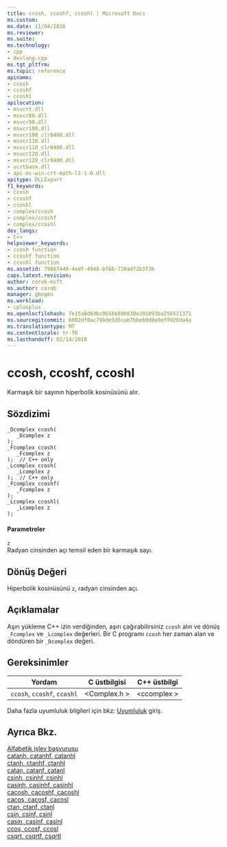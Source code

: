 ```yaml
---
title: ccosh, ccoshf, ccoshl | Microsoft Docs
ms.custom: 
ms.date: 11/04/2016
ms.reviewer: 
ms.suite: 
ms.technology:
- cpp
- devlang-cpp
ms.tgt_pltfrm: 
ms.topic: reference
apiname:
- ccosh
- ccoshf
- ccoshl
apilocation:
- msvcrt.dll
- msvcr80.dll
- msvcr90.dll
- msvcr100.dll
- msvcr100_clr0400.dll
- msvcr110.dll
- msvcr110_clr0400.dll
- msvcr120.dll
- msvcr120_clr0400.dll
- ucrtbase.dll
- api-ms-win-crt-math-l1-1-0.dll
apitype: DLLExport
f1_keywords:
- ccosh
- ccoshf
- ccoshl
- complex/ccosh
- complex/ccoshf
- complex/ccoshl
dev_langs:
- C++
helpviewer_keywords:
- ccosh function
- ccoshf function
- ccoshl function
ms.assetid: 79667449-4edf-4948-bf6b-720adf2b3f3b
caps.latest.revision: 
author: corob-msft
ms.author: corob
manager: ghogen
ms.workload:
- cplusplus
ms.openlocfilehash: 7e15a8d6dbc065bb88b630e201093ba256521371
ms.sourcegitcommit: 6002df0ac79bde5d5cab7bbeb9d8e0ef9920da4a
ms.translationtype: MT
ms.contentlocale: tr-TR
ms.lasthandoff: 02/14/2018
---
```

# <a name="ccosh-ccoshf-ccoshl"></a>ccosh, ccoshf, ccoshl
Karmaşık bir sayının hiperbolik kosinüsünü alır.  
  
## <a name="syntax"></a>Sözdizimi  
  
```  
_Dcomplex ccosh(   
   _Dcomplex z   
);  
_Fcomplex ccosh(   
   _Fcomplex z   
);  // C++ only  
_Lcomplex ccosh(   
   _Lcomplex z   
);  // C++ only  
_Fcomplex ccoshf(   
   _Fcomplex z   
);  
_Lcomplex ccoshl(   
   _Lcomplex z   
);  
```  
  
#### <a name="parameters"></a>Parametreler  
 `z`  
 Radyan cinsinden açı temsil eden bir karmaşık sayı.  
  
## <a name="return-value"></a>Dönüş Değeri  
 Hiperbolik kosinüsünü `z`, radyan cinsinden açı.  
  
## <a name="remarks"></a>Açıklamalar  
 Aşırı yükleme C++ izin verdiğinden, aşırı çağırabilirsiniz `ccosh` alın ve dönüş `_Fcomplex` ve `_Lcomplex` değerleri. Bir C programı `ccosh` her zaman alan ve döndüren bir `_Dcomplex` değeri.  
  
## <a name="requirements"></a>Gereksinimler  
  
|Yordam|C üstbilgisi|C++ üstbilgi|  
|-------------|--------------|------------------|  
|`ccosh`,               `ccoshf`, `ccoshl`|\<Complex.h >|\<ccomplex >|  
  
 Daha fazla uyumluluk bilgileri için bkz: [Uyumluluk](../../c-runtime-library/compatibility.md) giriş.  
  
## <a name="see-also"></a>Ayrıca Bkz.  
 [Alfabetik işlev başvurusu](../../c-runtime-library/reference/crt-alphabetical-function-reference.md)   
 [catanh, catanhf, catanhl](../../c-runtime-library/reference/catanh-catanhf-catanhl.md)   
 [ctanh, ctanhf, ctanhl](../../c-runtime-library/reference/ctanh-ctanhf-ctanhl.md)   
 [catan, catanf, catanl](../../c-runtime-library/reference/catan-catanf-catanl.md)   
 [csinh, csinhf, csinhl](../../c-runtime-library/reference/csinh-csinhf-csinhl.md)   
 [casinh, casinhf, casinhl](../../c-runtime-library/reference/casinh-casinhf-casinhl.md)   
 [cacosh, cacoshf, cacoshl](../../c-runtime-library/reference/cacosh-cacoshf-cacoshl.md)   
 [cacos, cacosf, cacosl](../../c-runtime-library/reference/cacos-cacosf-cacosl.md)   
 [ctan, ctanf, ctanl](../../c-runtime-library/reference/ctan-ctanf-ctanl.md)   
 [csin, csinf, csinl](../../c-runtime-library/reference/csin-csinf-csinl.md)   
 [casin, casinf, casinl](../../c-runtime-library/reference/casin-casinf-casinl.md)   
 [ccos, ccosf, ccosl](../../c-runtime-library/reference/ccos-ccosf-ccosl.md)   
 [csqrt, csqrtf, csqrtl](../../c-runtime-library/reference/csqrt-csqrtf-csqrtl.md)